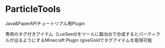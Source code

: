 # ParticleTools
Java&PaperAPIチュートリアル用Plugin

  専用のタグ付きアイテム（LuxSeed)をツールに鍛冶台で合成するとパーティクルが出るようにするMinecraft Plugin
  /giveGoldでタグアイテムを取得可能
